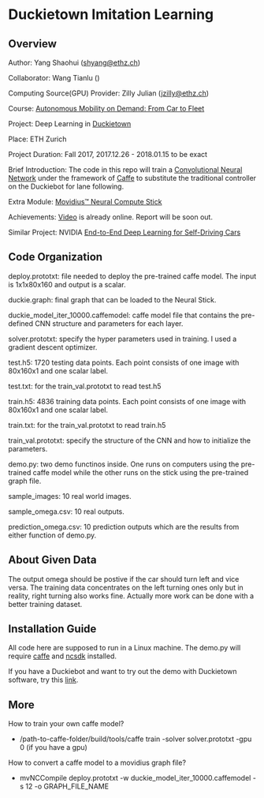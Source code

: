 # Duckietown Imitation Learning

## Overview

Author: Yang Shaohui (shyang@ethz.ch)

Collaborator: Wang Tianlu ()

Computing Source(GPU) Provider: Zilly Julian (jzilly@ethz.ch)

Course: [Autonomous Mobility on Demand: From Car to Fleet](http://www.vvz.ethz.ch/lerneinheitPre.do?semkez=2017W&lerneinheitId=119019&lang=en)

Project: Deep Learning in [Duckietown](http://book.duckietown.org/master/duckiebook/)

Place: ETH Zurich

Project Duration: Fall 2017, 2017.12.26 - 2018.01.15 to be exact

Brief Introduction: The code in this repo will train a [Convolutional Neural Network](https://en.wikipedia.org/wiki/Convolutional_neural_network) under the framework of [Caffe](http://caffe.berkeleyvision.org/) to substitute the traditional controller on the Duckiebot for lane following.

Extra Module: [Movidius™ Neural Compute Stick](https://movidius.github.io/ncsdk/)

Achievements: [Video](https://www.youtube.com/watch?v=FCP8Ndoxae0) is already online. Report will be soon out.

Similar Project: NVIDIA [End-to-End Deep Learning for Self-Driving Cars](https://devblogs.nvidia.com/deep-learning-self-driving-cars/)

## Code Organization

deploy.prototxt: file needed to deploy the pre-trained caffe model. The input is 1x1x80x160 and output is a scalar.

duckie.graph: final graph that can be loaded to the Neural Stick.

duckie_model_iter_10000.caffemodel: caffe model file that contains the pre-defined CNN structure and parameters for each layer.

solver.prototxt: specify the hyper parameters used in training. I used a gradient descent optimizer.

test.h5: 1720 testing data points. Each point consists of one image with 80x160x1 and one scalar label.

test.txt: for the train_val.prototxt to read test.h5

train.h5: 4836 training data points. Each point consists of one image with 80x160x1 and one scalar label.

train.txt: for the train_val.prototxt to read train.h5

train_val.prototxt: specify the structure of the CNN and how to initialize the parameters.

demo.py: two demo functinos inside. One runs on computers using the pre-trained caffe model while the other runs on the stick using the pre-trained graph file.

sample_images: 10 real world images.

sample_omega.csv: 10 real outputs.

prediction_omega.csv: 10 prediction outputs which are the results from either function of demo.py.

## About Given Data

The output omega should be postive if the car should turn left and vice versa. The training data concentrates on the left turning ones only but in reality, right turning also works fine.
Actually more work can be done with a better training dataset.

## Installation Guide

All code here are supposed to run in a Linux machine. The demo.py will require [caffe](https://github.com/BVLC/caffe) and [ncsdk](https://movidius.github.io/ncsdk/install.html) installed.

If you have a Duckiebot and want to try out the demo with Duckietown software, try this [link](https://github.com/duckietown/duckuments/blob/devel-super-learning-jan15/docs/atoms_20_setup_and_demo/30_demos/15_imitation_learning.md).

## More

How to train your own caffe model?

  - /path-to-caffe-folder/build/tools/caffe train -solver solver.prototxt -gpu 0 (if you have a gpu)

How to convert a caffe model to a movidius graph file?

  - mvNCCompile deploy.prototxt -w duckie_model_iter_10000.caffemodel -s 12 -o GRAPH_FILE_NAME